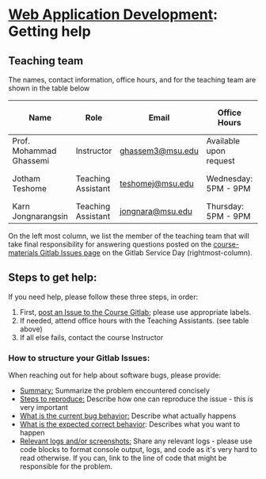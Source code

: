 # [Web Application Development](https://gitlab.msu.edu/cse477-fall-2023/course-materials/): Getting help



## Teaching team

The names, contact information, office hours, and for the teaching team are shown in the table below

| Name                    | Role                      | Email                                       | Office Hours                | Virtual Office                               | Gitlab Service Day   |
| ----------------------- | ------------------------- | ------------------------------------------- | --------------------------- | -------------------------------------------- | ---------------------- |
| Prof. Mohammad Ghassemi | Instructor                | [ghassem3@msu.edu](mailto:ghassem3@msu.edu) | Available upon request      | [zoom link](https://msu.zoom.us/my/ghassemi) |  |
| Jotham Teshome | Teaching  <br />Assistant | [teshomej@msu.edu](mailto:teshomej@msu.edu) | Wednesday:<br /> 5PM - 9PM | TBD                                | Mon, Wednesday, Sat |
| Karn Jongnarangsin | Teaching  <br />Assistant | [jongnara@msu.edu](mailto:jongnara@msu.edu) | Thursday:<br /> 5PM - 9PM | [zoom link](https://msu.zoom.us/j/6279798208) | Tues, Thurs, Sun |


On the left most column, we list the member of the teaching team that will take final responsibility for answering questions posted on the [course-materials Gitlab Issues page](https://gitlab.msu.edu/cse477-fall-2023/course-materials/-/issues) on the Gitlab Service Day (rightmost-column).



## Steps to get help:

If  you need help, please follow these three steps, in order:

1. First, [post an Issue to the Course Gitlab](https://gitlab.msu.edu/cse477-fall-2023/course-materials/-/issues); please use appropriate labels.
2. If needed, attend office hours with the Teaching Assistants. (see table above)
3. If all else fails, contact the course Instructor



### How to structure your Gitlab Issues:

When reaching out for help about software bugs, please provide: 

* <u>Summary:</u> Summarize the problem encountered concisely
* <u>Steps to reproduce:</u> Describe how one can reproduce the issue - this is very important
* <u>What is the current bug behavior:</u> Describe what actually happens
* <u>What is the expected correct behavior</u>:  Describes what you want to happen
* <u>Relevant logs and/or screenshots:</u> Share any relevant logs - please use code blocks to format console output, logs, and code as it's very hard to read otherwise. If you can, link to the line of code that might be responsible for the problem.

